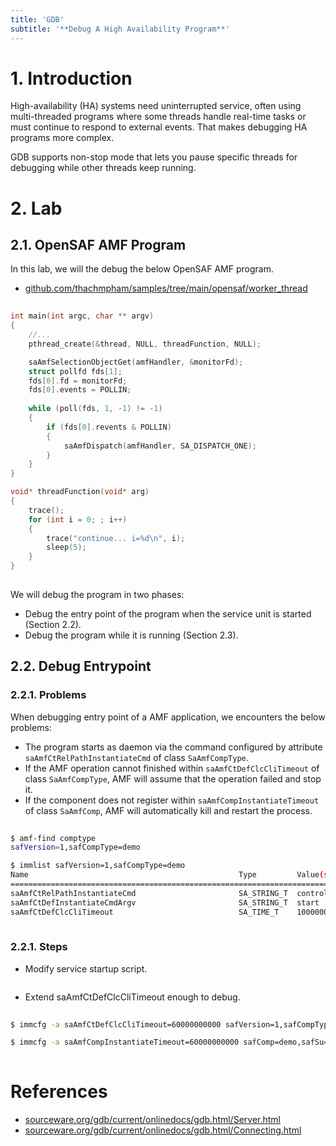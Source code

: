 ```yaml
---
title: 'GDB'
subtitle: '**Debug A High Availability Program**'
---
```



# 1. Introduction
High-availability (HA) systems need uninterrupted service, often using multi-threaded programs where some threads handle real-time tasks or must continue to respond to external events. That makes debugging HA programs more complex.

GDB supports non-stop mode that lets you pause specific threads for debugging while other threads keep running.


# 2. Lab
## 2.1. OpenSAF AMF Program
In this lab, we will the debug the below OpenSAF AMF program.

- [github.com/thachmpham/samples/tree/main/opensaf/worker_thread](https://github.com/thachmpham/samples/tree/main/opensaf/worker_thread)

```c
  
int main(int argc, char ** argv)
{
    //...    
    pthread_create(&thread, NULL, threadFunction, NULL);

    saAmfSelectionObjectGet(amfHandler, &monitorFd);    
    struct pollfd fds[1];
    fds[0].fd = monitorFd;
    fds[0].events = POLLIN;
    
    while (poll(fds, 1, -1) != -1)
    {
        if (fds[0].revents & POLLIN)
        {            
            saAmfDispatch(amfHandler, SA_DISPATCH_ONE);
        }
    }
}

void* threadFunction(void* arg)
{
    trace();
    for (int i = 0; ; i++)
	{
        trace("continue... i=%d\n", i);
        sleep(5);
    }
}
  
```


We will debug the program in two phases:

- Debug the entry point of the program when the service unit is started (Section 2.2).
- Debug the program while it is running (Section 2.3).


## 2.2. Debug Entrypoint
### 2.2.1. Problems
When debugging entry point of a AMF application, we encounters the below problems:

- The program starts as daemon via the command configured by attribute `saAmfCtRelPathInstantiateCmd` of class `SaAmfCompType`.
- If the AMF operation cannot finished within `saAmfCtDefClcCliTimeout` of class `SaAmfCompType`, AMF will assume that the operation failed and stop it.
- If the component does not register within `saAmfCompInstantiateTimeout` of class `SaAmfComp`, AMF will automatically kill and restart the process.

```sh
  
$ amf-find comptype
safVersion=1,safCompType=demo

$ immlist safVersion=1,safCompType=demo
Name                                               Type         Value(s)
========================================================================
saAmfCtRelPathInstantiateCmd                       SA_STRING_T  control.sh
saAmfCtDefInstantiateCmdArgv                       SA_STRING_T  start
saAmfCtDefClcCliTimeout                            SA_TIME_T    10000000000
  
```


### 2.2.1. Steps
- Modify service startup script.
```sh

```

- Extend saAmfCtDefClcCliTimeout enough to debug.
```sh
  
$ immcfg -a saAmfCtDefClcCliTimeout=60000000000 safVersion=1,safCompType=demo

$ immcfg -a saAmfCompInstantiateTimeout=60000000000 safComp=demo,safSu=SC-1,safSg=demo,safApp=demo
  
```



# References
- [sourceware.org/gdb/current/onlinedocs/gdb.html/Server.html](https://sourceware.org/gdb/current/onlinedocs/gdb.html/Server.html)
- [sourceware.org/gdb/current/onlinedocs/gdb.html/Connecting.html](https://sourceware.org/gdb/current/onlinedocs/gdb.html/Connecting.html)
